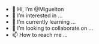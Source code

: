 - 👋 Hi, I’m @Miguelton
- 👀 I’m interested in ...
- 🌱 I’m currently learning ...
- 💞️ I’m looking to collaborate on ...
- 📫 How to reach me ...

<!---
Miguelton/Miguelton is a ✨ special ✨ repository because its `README.md` (this file) appears on your GitHub profile.
You can click the Preview link to take a look at your changes.
--->
